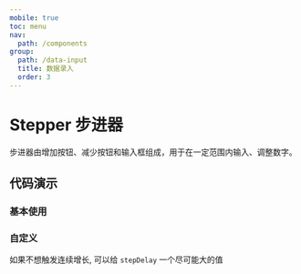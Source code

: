 ```yaml
---
mobile: true
toc: menu
nav:
  path: /components
group:
  path: /data-input
  title: 数据录入
  order: 3
---
```

# Stepper 步进器

步进器由增加按钮、减少按钮和输入框组成，用于在一定范围内输入、调整数字。

## 代码演示

### 基本使用

<code src="./demo/demo1.tsx"></code>

### 自定义

如果不想触发连续增长, 可以给 `stepDelay` 一个尽可能大的值

<code src="./demo/demo2.tsx"></code>


<API src="./Stepper.tsx"></API>

